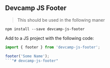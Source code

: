## Devcamp JS Footer

>This should be used in the following maner

```
npm install --save devcamp-js-footer
```

Add to a JS project with the following code:

```javascript
import { footer } from 'devcamp-js-footer';

footer('Some Name');
```"# devcamp-js-footer" 
